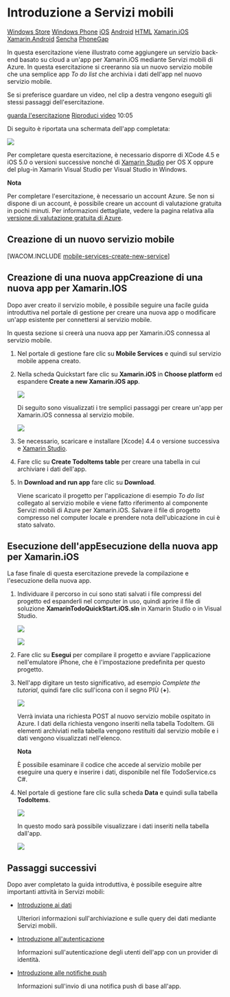 <properties pageTitle="Get Started with Mobile Services for Xamarin iOS apps" metaKeywords="" description="Follow this tutorial to get started using Azure Mobile Services for Xamarin iOS development." metaCanonical="" services="mobile" documentationCenter="Mobile" title="Get started with Mobile Services" authors="craigd" solutions="" manager="" editor="" />

Introduzione a Servizi mobili
=============================

[Windows Store](/en-us/documentation/articles/mobile-services-windows-store-get-started "Windows Store") [Windows Phone](/en-us/documentation/articles/mobile-services-windows-phone-get-started "Windows Phone") [iOS](/en-us/documentation/articles/mobile-services-ios-get-started "iOS") [Android](/en-us/documentation/articles/mobile-services-android-get-started "Android") [HTML](/en-us/documentation/articles/mobile-services-html-get-started "HTML") [Xamarin.iOS](/en-us/documentation/articles/partner-xamarin-mobile-services-ios-get-started "Xamarin.iOS") [Xamarin.Android](/en-us/documentation/articles/partner-xamarin-mobile-services-android-get-started "Xamarin.Android") [Sencha](/en-us/documentation/articles/partner-sencha-mobile-services-get-started/ "Sencha") [PhoneGap](/en-us/documentation/articles/mobile-services-javascript-backend-phonegap-get-started/ "PhoneGap")

In questa esercitazione viene illustrato come aggiungere un servizio back-end basato su cloud a un'app per Xamarin.iOS mediante Servizi mobili di Azure. In questa esercitazione si creeranno sia un nuovo servizio mobile che una semplice app *To do list* che archivia i dati dell'app nel nuovo servizio mobile.

Se si preferisce guardare un video, nel clip a destra vengono eseguiti gli stessi passaggi dell'esercitazione.

[guarda l'esercitazione](http://channel9.msdn.com/Series/Windows-Azure-Mobile-Services/Getting-Started-with-Xamarin-and-Windows-Azure-Mobile-Services) [Riproduci video](http://channel9.msdn.com/Series/Windows-Azure-Mobile-Services/Getting-Started-with-Xamarin-and-Windows-Azure-Mobile-Services) 10:05

Di seguito è riportata una schermata dell'app completata:

![](./media/partner-xamarin-mobile-services-ios-get-started/mobile-quickstart-completed-ios.png)

Per completare questa esercitazione, è necessario disporre di XCode 4.5 e iOS 5.0 o versioni successive nonché di [Xamarin Studio](http://xamarin.com/download) per OS X oppure del plug-in Xamarin Visual Studio per Visual Studio in Windows.

**Nota**

Per completare l'esercitazione, è necessario un account Azure. Se non si dispone di un account, è possibile creare un account di valutazione gratuita in pochi minuti. Per informazioni dettagliate, vedere la pagina relativa alla [versione di valutazione gratuita di Azure](http://www.windowsazure.com/en-us/pricing/free-trial/?WT.mc_id=A643EE910&returnurl=http%3A%2F%2Fwww.windowsazure.com%2Fen-us%2Fdevelop%2Fmobile%2Ftutorials%2Fget-started-xamarin-ios%2F).

Creazione di un nuovo servizio mobile
-------------------------------------

[WACOM.INCLUDE [mobile-services-create-new-service](../includes/mobile-services-create-new-service.md)]

Creazione di una nuova appCreazione di una nuova app per Xamarin.IOS
--------------------------------------------------------------------

Dopo aver creato il servizio mobile, è possibile seguire una facile guida introduttiva nel portale di gestione per creare una nuova app o modificare un'app esistente per connettersi al servizio mobile.

In questa sezione si creerà una nuova app per Xamarin.iOS connessa al servizio mobile.

1.  Nel portale di gestione fare clic su **Mobile Services** e quindi sul servizio mobile appena creato.

2.  Nella scheda Quickstart fare clic su **Xamarin.iOS** in **Choose platform** ed espandere **Create a new Xamarin.iOS app**.

    ![](./media/partner-xamarin-mobile-services-ios-get-started/mobile-portal-quickstart-xamarin-ios.png)

    Di seguito sono visualizzati i tre semplici passaggi per creare un'app per Xamarin.iOS connessa al servizio mobile.

    ![](./media/partner-xamarin-mobile-services-ios-get-started/mobile-quickstart-steps-xamarin-ios.png)

1.  Se necessario, scaricare e installare [Xcode] 4.4 o versione successiva e [Xamarin Studio](http://xamarin.com/download).

2.  Fare clic su **Create TodoItems table** per creare una tabella in cui archiviare i dati dell'app.

3.  In **Download and run app** fare clic su **Download**.

    Viene scaricato il progetto per l'applicazione di esempio *To do list* collegato al servizio mobile e viene fatto riferimento al componente Servizi mobili di Azure per Xamarin.iOS. Salvare il file di progetto compresso nel computer locale e prendere nota dell'ubicazione in cui è stato salvato.

Esecuzione dell'appEsecuzione della nuova app per Xamarin.iOS
-------------------------------------------------------------

La fase finale di questa esercitazione prevede la compilazione e l'esecuzione della nuova app.

1.  Individuare il percorso in cui sono stati salvati i file compressi del progetto ed espanderli nel computer in uso, quindi aprire il file di soluzione **XamarinTodoQuickStart.iOS.sln** in Xamarin Studio o in Visual Studio.

    ![](./media/partner-xamarin-mobile-services-ios-get-started/mobile-xamarin-project-ios-xs.png)

    ![](./media/partner-xamarin-mobile-services-ios-get-started/mobile-xamarin-project-ios-vs.png)

2.  Fare clic su **Esegui** per compilare il progetto e avviare l'applicazione nell'emulatore iPhone, che è l'impostazione predefinita per questo progetto.

3.  Nell'app digitare un testo significativo, ad esempio *Complete the tutorial*, quindi fare clic sull'icona con il segno PIÙ (**+**).

    ![](./media/partner-xamarin-mobile-services-ios-get-started/mobile-quickstart-startup-ios.png)

    Verrà inviata una richiesta POST al nuovo servizio mobile ospitato in Azure. I dati della richiesta vengono inseriti nella tabella TodoItem. Gli elementi archiviati nella tabella vengono restituiti dal servizio mobile e i dati vengono visualizzati nell'elenco.

    **Nota**

    È possibile esaminare il codice che accede al servizio mobile per eseguire una query e inserire i dati, disponibile nel file TodoService.cs C\#.

4.  Nel portale di gestione fare clic sulla scheda **Data** e quindi sulla tabella **TodoItems**.

    ![](./media/partner-xamarin-mobile-services-ios-get-started/mobile-data-tab.png)

    In questo modo sarà possibile visualizzare i dati inseriti nella tabella dall'app.

    ![](./media/partner-xamarin-mobile-services-ios-get-started/mobile-data-browse.png)

Passaggi successivi
-------------------

Dopo aver completato la guida introduttiva, è possibile eseguire altre importanti attività in Servizi mobili:

-   [Introduzione ai dati](/en-us/develop/mobile/tutorials/get-started-with-data-xamarin-ios)
    
    Ulteriori informazioni sull'archiviazione e sulle query dei dati mediante Servizi mobili.

-   [Introduzione all'autenticazione](/en-us/develop/mobile/tutorials/get-started-with-users-xamarin-ios)
    
    Informazioni sull'autenticazione degli utenti dell'app con un provider di identità.

-   [Introduzione alle notifiche push](/en-us/develop/mobile/tutorials/get-started-with-push-xamarin-ios)
    
    Informazioni sull'invio di una notifica push di base all'app.


